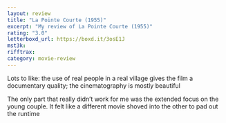 ```yaml
---
layout: review
title: "La Pointe Courte (1955)"
excerpt: "My review of La Pointe Courte (1955)"
rating: "3.0"
letterboxd_url: https://boxd.it/3osE1J
mst3k:
rifftrax:
category: movie-review
---
```


Lots to like: the use of real people in a real village gives the film a documentary quality; the cinematography is mostly beautiful

The only part that really didn’t work for me was the extended focus on the young couple. It felt like a different movie shoved into the other to pad out the runtime
